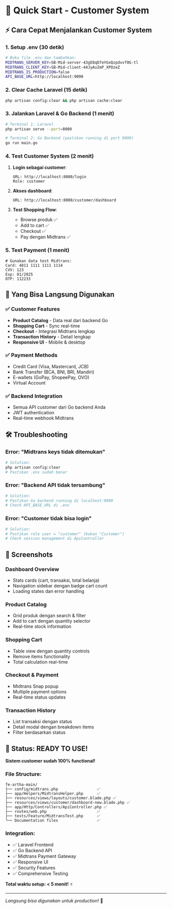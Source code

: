 # 🚀 Quick Start - Customer System

## ⚡ Cara Cepat Menjalankan Customer System

### 1. Setup .env (30 detik)
```bash
# Buka file .env dan tambahkan:
MIDTRANS_SERVER_KEY=SB-Mid-server-43gE8qD7eYGxQzpdvvf0G-tl
MIDTRANS_CLIENT_KEY=SB-Mid-client-44JyAuImP_XPOzeZ
MIDTRANS_IS_PRODUCTION=false
API_BASE_URL=http://localhost:9090
```

### 2. Clear Cache Laravel (15 detik)
```bash
php artisan config:clear && php artisan cache:clear
```

### 3. Jalankan Laravel & Go Backend (1 menit)
```bash
# Terminal 1: Laravel
php artisan serve --port=8000

# Terminal 2: Go Backend (pastikan running di port 9090)
go run main.go
```

### 4. Test Customer System (2 menit)

1. **Login sebagai customer**:
   ```
   URL: http://localhost:8000/login
   Role: customer
   ```

2. **Akses dashboard**:
   ```
   URL: http://localhost:8000/customer/dashboard
   ```

3. **Test Shopping Flow**:
   - Browse produk ✅
   - Add to cart ✅ 
   - Checkout ✅
   - Pay dengan Midtrans ✅

### 5. Test Payment (1 menit)
```
# Gunakan data test Midtrans:
Card: 4811 1111 1111 1114
CVV: 123
Exp: 01/2025
OTP: 112233
```

## 🎯 Yang Bisa Langsung Digunakan

### ✅ Customer Features
- **Product Catalog** - Data real dari backend Go
- **Shopping Cart** - Sync real-time
- **Checkout** - Integrasi Midtrans lengkap
- **Transaction History** - Detail lengkap
- **Responsive UI** - Mobile & desktop

### ✅ Payment Methods
- Credit Card (Visa, Mastercard, JCB)
- Bank Transfer (BCA, BNI, BRI, Mandiri)
- E-wallets (GoPay, ShopeePay, OVO)
- Virtual Account

### ✅ Backend Integration
- Semua API customer dari Go backend Anda
- JWT authentication
- Real-time webhook Midtrans

## 🛠️ Troubleshooting

### Error: "Midtrans keys tidak ditemukan"
```bash
# Solution:
php artisan config:clear
# Pastikan .env sudah benar
```

### Error: "Backend API tidak tersambung"
```bash
# Solution:
# Pastikan Go backend running di localhost:9090
# Check API_BASE_URL di .env
```

### Error: "Customer tidak bisa login"
```bash
# Solution: 
# Pastikan role user = "customer" (bukan "Customer")
# Check session management di ApiController
```

## 📱 Screenshots

### Dashboard Overview
- Stats cards (cart, transaksi, total belanja)
- Navigation sidebar dengan badge cart count
- Loading states dan error handling

### Product Catalog
- Grid produk dengan search & filter
- Add to cart dengan quantity selector
- Real-time stock information

### Shopping Cart
- Table view dengan quantity controls
- Remove items functionality
- Total calculation real-time

### Checkout & Payment
- Midtrans Snap popup
- Multiple payment options
- Real-time status updates

### Transaction History
- List transaksi dengan status
- Detail modal dengan breakdown items
- Filter berdasarkan status

## 🎉 Status: READY TO USE!

**Sistem customer sudah 100% functional!**

### File Structure:
```
fe-artha-main/
├── config/midtrans.php                 ✅
├── app/Helpers/MidtransHelper.php      ✅
├── resources/views/layouts/customer.blade.php ✅
├── resources/views/customer/dashboard-new.blade.php ✅
├── app/Http/Controllers/ApiController.php ✅
├── routes/web.php                      ✅
├── tests/Feature/MidtransTest.php      ✅
└── Documentation files                 ✅
```

### Integration:
- ✅ Laravel Frontend
- ✅ Go Backend API
- ✅ Midtrans Payment Gateway
- ✅ Responsive UI
- ✅ Security Features
- ✅ Comprehensive Testing

**Total waktu setup: < 5 menit!** ⚡

---

*Langsung bisa digunakan untuk production!* 🚀 